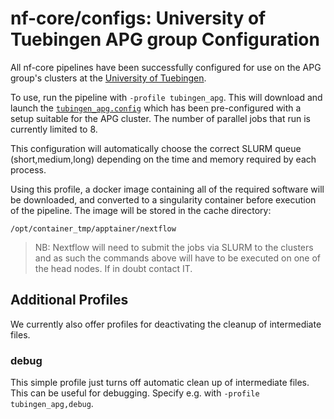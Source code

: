 # nf-core/configs: University of Tuebingen APG group Configuration

All nf-core pipelines have been successfully configured for use on the APG group's clusters at the [University of Tuebingen](https://uni-tuebingen.de/fakultaeten/mathematisch-naturwissenschaftliche-fakultaet/fachbereiche/geowissenschaften/arbeitsgruppen/urgeschichte-naturwissenschaftliche-archaeologie/ina/archaeo-and-palaeogenetik/).

To use, run the pipeline with `-profile tubingen_apg`. This will download and launch the [`tubingen_apg.config`](../conf/tubingen_apg.config) which has been pre-configured with a setup suitable for the APG cluster. The number of parallel jobs that run is currently limited to 8.

This configuration will automatically choose the correct SLURM queue (short,medium,long) depending on the time and memory required by each process.

Using this profile, a docker image containing all of the required software will be downloaded, and converted to a singularity container before execution of the pipeline. The image will be stored in the cache directory:

```
/opt/container_tmp/apptainer/nextflow
```

> NB: Nextflow will need to submit the jobs via SLURM to the clusters and as such the commands above will have to be executed on one of the head nodes. If in doubt contact IT.

## Additional Profiles

We currently also offer profiles for deactivating the cleanup of intermediate files.

### debug

This simple profile just turns off automatic clean up of intermediate files. This can be useful for debugging. Specify e.g. with `-profile tubingen_apg,debug`.
